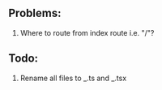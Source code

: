 ## Problems:

1. Where to route from index route i.e. "/"?

## Todo:

1. Rename all files to _.ts and _.tsx
